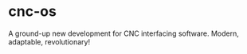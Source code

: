 # cnc-os

A ground-up new development for CNC interfacing software.  Modern, adaptable, revolutionary!
